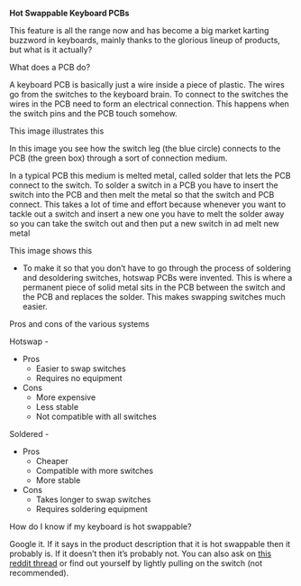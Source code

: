 
**Hot Swappable Keyboard PCBs**

This feature is all the range now and has become a big market karting buzzword in keyboards, mainly thanks to the glorious lineup of products, but what is it actually?

What does a PCB do?

A keyboard PCB is basically just a wire inside a piece of plastic. The wires go from the switches to the keyboard brain. To connect to the switches the wires in the PCB need to form an electrical connection. This happens when the switch pins and the PCB touch somehow. 

 

This image illustrates this

 


In this image you see how the switch leg (the blue circle) connects to the PCB (the green box) through a sort of connection medium. 

In a typical PCB this medium is melted metal, called solder that lets the PCB connect to the switch. To solder a switch in a PCB you have to insert the switch into the PCB and then melt the metal so that the switch and PCB connect. This takes a lot of time and effort because whenever you want to tackle out a switch and insert a new one you have to melt the solder away so you can take the switch out and then put a new switch in ad melt new metal

This image shows this



*   To make it so that you don’t have to go through the process of soldering and desoldering switches, hotswap PCBs were invented. This is where a permanent piece of solid metal sits in the PCB between the switch and the PCB and replaces the solder. This makes swapping switches much easier. 

Pros and cons of the various systems

Hotswap - 



*   Pros
    *   Easier to swap switches
    *   Requires no equipment
*   Cons
    *   More expensive
    *   Less stable
    *   Not compatible with all switches

Soldered - 



*   Pros
    *   Cheaper
    *   Compatible with more switches
    *   More stable
*   Cons	
    *   Takes longer to swap switches
    *   Requires soldering equipment

How do I know if my keyboard is hot swappable?

Google it. If it says in the product description that it is hot swappable then it probably is. If it doesn’t then it’s probably not. You can also ask on [this reddit thread](https://www.reddit.com/r/MechanicalKeyboards/comments/knnflb/rmechanicalkeyboards_ask_any_question_get_an/) or find out yourself by lightly pulling on the switch (not recommended).
